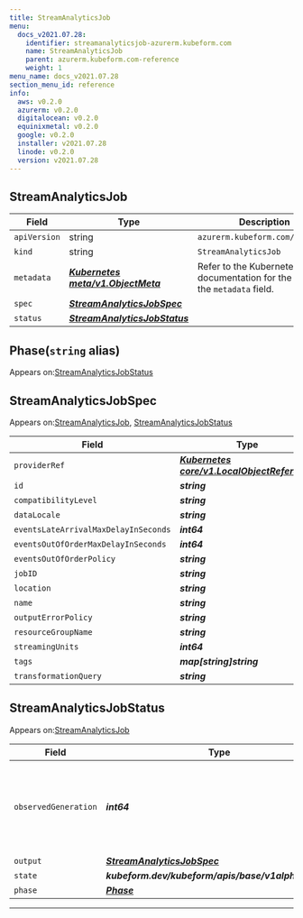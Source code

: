 ```yaml
---
title: StreamAnalyticsJob
menu:
  docs_v2021.07.28:
    identifier: streamanalyticsjob-azurerm.kubeform.com
    name: StreamAnalyticsJob
    parent: azurerm.kubeform.com-reference
    weight: 1
menu_name: docs_v2021.07.28
section_menu_id: reference
info:
  aws: v0.2.0
  azurerm: v0.2.0
  digitalocean: v0.2.0
  equinixmetal: v0.2.0
  google: v0.2.0
  installer: v2021.07.28
  linode: v0.2.0
  version: v2021.07.28
---
```


## StreamAnalyticsJob
| Field | Type | Description |
| ------ | ----- | ----------- |
| `apiVersion` | string | `azurerm.kubeform.com/v1alpha1` |
|    `kind` | string | `StreamAnalyticsJob` |
| `metadata` | ***[Kubernetes meta/v1.ObjectMeta](https://v1-18.docs.kubernetes.io/docs/reference/generated/kubernetes-api/v1.18/#objectmeta-v1-meta)***|Refer to the Kubernetes API documentation for the fields of the `metadata` field.|
| `spec` | ***[StreamAnalyticsJobSpec](#streamanalyticsjobspec)***||
| `status` | ***[StreamAnalyticsJobStatus](#streamanalyticsjobstatus)***||
## Phase(`string` alias)

Appears on:[StreamAnalyticsJobStatus](#streamanalyticsjobstatus)

## StreamAnalyticsJobSpec

Appears on:[StreamAnalyticsJob](#streamanalyticsjob), [StreamAnalyticsJobStatus](#streamanalyticsjobstatus)

| Field | Type | Description |
| ------ | ----- | ----------- |
| `providerRef` | ***[Kubernetes core/v1.LocalObjectReference](https://v1-18.docs.kubernetes.io/docs/reference/generated/kubernetes-api/v1.18/#localobjectreference-v1-core)***||
| `id` | ***string***||
| `compatibilityLevel` | ***string***| ***(Optional)*** |
| `dataLocale` | ***string***| ***(Optional)*** |
| `eventsLateArrivalMaxDelayInSeconds` | ***int64***| ***(Optional)*** |
| `eventsOutOfOrderMaxDelayInSeconds` | ***int64***| ***(Optional)*** |
| `eventsOutOfOrderPolicy` | ***string***| ***(Optional)*** |
| `jobID` | ***string***| ***(Optional)*** |
| `location` | ***string***||
| `name` | ***string***||
| `outputErrorPolicy` | ***string***| ***(Optional)*** |
| `resourceGroupName` | ***string***||
| `streamingUnits` | ***int64***||
| `tags` | ***map[string]string***| ***(Optional)*** |
| `transformationQuery` | ***string***||
## StreamAnalyticsJobStatus

Appears on:[StreamAnalyticsJob](#streamanalyticsjob)

| Field | Type | Description |
| ------ | ----- | ----------- |
| `observedGeneration` | ***int64***| ***(Optional)*** Resource generation, which is updated on mutation by the API Server.|
| `output` | ***[StreamAnalyticsJobSpec](#streamanalyticsjobspec)***| ***(Optional)*** |
| `state` | ***kubeform.dev/kubeform/apis/base/v1alpha1.State***| ***(Optional)*** |
| `phase` | ***[Phase](#phase)***| ***(Optional)*** |
---
